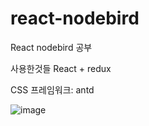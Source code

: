 # react-nodebird

React nodebird 공부

사용한것들
React + redux

CSS 프레임워크: antd

![image](https://user-images.githubusercontent.com/40047335/124392595-8d60cf00-dd31-11eb-8419-f003b5fc576e.png)
